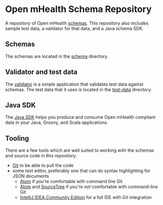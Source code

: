 # Open mHealth Schema Repository
A repository of Open mHealth [schemas](http://www.openmhealth.org/developers/schemas/). This repository also includes sample test data, a validator for that data, and a Java schema SDK.

## Schemas
The schemas are located in the [schema](schema) directory.

## Validator and test data
The [validator](test-data-validator) is a simple application that validates test data against schemas. The test data 
that it uses is located in the [test-data](test-data) directory.  

## Java SDK
The [Java SDK](java-schema-sdk) helps you produce and consume Open mHealth compliant data in your Java, Groovy, and Scala applications. 

## Tooling
There are a few tools which are well suited to working with the schemas and source code in this repository.

* [Git](http://git-scm.com/downloads) to be able to pull the code
* some text editor, preferably one that can do syntax highlighting for JSON documents
    * [Atom](https://atom.io/) if you're comfortable with command line Git
    * [Atom](https://atom.io/) and [SourceTree](http://www.sourcetreeapp.com) if you're *not* comfortable with command-line Git
    * [IntelliJ IDEA Community Edition](http://www.jetbrains.com/idea/download/) for a full IDE with Git integration
